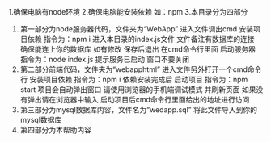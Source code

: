 1.确保电脑有node环境
2.确保电脑能安装依赖 如：npm
3.本目录分为四部分
  1. 第一部分为node服务器代码，文件夹为“WebApp”
  		进入文件调出cmd 安装项目依赖 指令为：npm i
  		进入本目录的index.js文件 文件备注有数据库的连接 确保能连上你的数据库 如有修改 保存后退出
  		在cmd命令行里面 启动服务器 指令为：node index.js 提示服务已启动 窗口不要关闭
  2. 第二部分前端代码，文件夹为“webapphtml”
  		进入文件另外打开一个cmd命令行 安装项目依赖 指令为：npm i
  		依赖安装完成后 启动项目 指令为：npm start 项目会自动弹出窗口 请使用浏览器的手机端调试模式 并刷新页面 如果没有弹出请在浏览器中输入 启动项目后cmd命令行里面给出的地址进行访问
  3. 第三部分为mysql数据库内容，文件名为“wedapp.sql”
  		将此文件导入到你的mysql数据库
  4. 第四部分为本帮助内容

